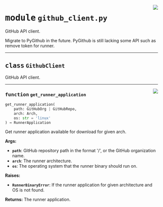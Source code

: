 <!-- markdownlint-disable -->

<a href="../src/github_client.py#L0"><img align="right" style="float:right;" src="https://img.shields.io/badge/-source-cccccc?style=flat-square"></a>

# <kbd>module</kbd> `github_client.py`
GitHub API client. 

Migrate to PyGithub in the future. PyGithub is still lacking some API such as remove token for runner. 



---

## <kbd>class</kbd> `GithubClient`
GitHub API client. 




---

<a href="../.tox/src-docs/lib/python3.12/site-packages/github_runner_manager/github_client.py#L36"><img align="right" style="float:right;" src="https://img.shields.io/badge/-source-cccccc?style=flat-square"></a>

### <kbd>function</kbd> `get_runner_application`

```python
get_runner_application(
    path: GitHubOrg | GitHubRepo,
    arch: Arch,
    os: str = 'linux'
) → RunnerApplication
```

Get runner application available for download for given arch. 



**Args:**
 
 - <b>`path`</b>:  GitHub repository path in the format '<owner>/<repo>', or the GitHub organization  name. 
 - <b>`arch`</b>:  The runner architecture. 
 - <b>`os`</b>:  The operating system that the runner binary should run on. 



**Raises:**
 
 - <b>`RunnerBinaryError`</b>:  If the runner application for given architecture and OS is not  found. 



**Returns:**
 The runner application. 


